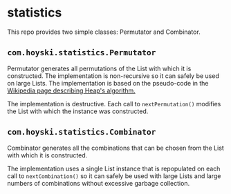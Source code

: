 # statistics
This repo provides two simple classes: Permutator and Combinator. 

## `com.hoyski.statistics.Permutator`

Permutator generates all permutations of the List with which it is constructed. The implementation is non-recursive so it can safely be used on large Lists. The implementation is based on the pseudo-code in the [Wikipedia page describing Heap's algorithm.](https://en.wikipedia.org/wiki/Heap%27s_algorithm) 

The implementation is destructive. Each call to `nextPermutation()` modifies the List with which the instance was constructed.

## `com.hoyski.statistics.Combinator`

Combinator generates all the combinations that can be chosen from the List with which it is constructed.

The implementation uses a single List instance that is repopulated on each call to `nextCombination()` so it can safely be used with large Lists and large numbers of combinations without excessive garbage collection.
